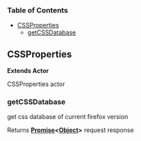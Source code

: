 <!-- Generated by documentation.js. Update this documentation by updating the source code. -->

### Table of Contents

-   [CSSProperties](#cssproperties)
    -   [getCSSDatabase](#getcssdatabase)

## CSSProperties

**Extends Actor**

CSSProperties actor

### getCSSDatabase

get css database of current firefox version

Returns **[Promise](https://developer.mozilla.org/en-US/docs/Web/JavaScript/Reference/Global_Objects/Promise)&lt;[Object](https://developer.mozilla.org/en-US/docs/Web/JavaScript/Reference/Global_Objects/Object)>** request response
